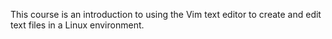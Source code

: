 This course is an introduction to using the Vim text editor to create and edit text files in a Linux environment.